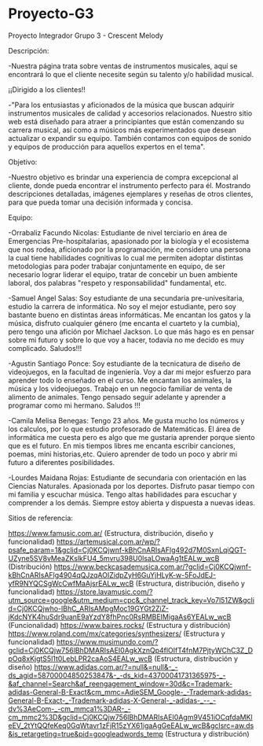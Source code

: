 # Proyecto-G3

Proyecto Integrador Grupo 3 - Crescent Melody

Descripción:

-Nuestra página trata sobre ventas de instrumentos musicales, aquí se encontrará lo que el cliente necesite según su talento y/o habilidad musical.

¡¡Dirigido a los clientes!!

-"Para los entusiastas y aficionados de la música que buscan adquirir instrumentos musicales de calidad y accesorios relacionados. Nuestro sitio web está diseñado para atraer a principiantes que están comenzando su carrera musical, así como a músicos más experimentados que desean actualizar o expandir su equipo. También contamos con equipos de sonido y equipos de producción para aquellos expertos en el tema".

Objetivo:

-Nuestro objetivo es brindar una experiencia de compra excepcional al cliente, donde pueda encontrar el instrumento perfecto para él. Mostrando descripciones detalladas, imágenes ejemplares y reseñas de otros clientes, para que pueda tomar una decisión informada y concisa.

Equipo:

-Orrabaliz Facundo Nicolas: Estudiante de nivel terciario en área de Emergencias Pre-hospitalarias, apasionado por la biología y el ecosistema que nos rodea, aficionado por la programación, me considero una persona la cual tiene habilidades cognitivas lo cual me permiten adoptar distintas metodologias para poder trabajar conjuntamente en equipo, de ser necesario lograr liderar el equipo, tratar de concebir un buen ambiente laboral, dos palabras "respeto y responsabilidad" fundamental, etc.

-Samuel Angel Salas: Soy estudiante de una secundaria pre-univesitaria, estudio la carrera de informática. No soy el mejor estudiante, pero soy bastante bueno en distintas áreas informáticas. Me encantan los gatos y la música, disfruto cualquier género (me encanta el cuarteto y la cumbia), pero tengo una afición por Michael Jackson. Lo que más hago es en pensar sobre mi futuro y sobre lo que voy a hacer, todavía no me decido es muy complicado. Saludos!!!

-Agustin Santiago Ponce: Soy estudiante de la tecnicatura de diseño de videojuegos, en la facultad de ingeniería. Voy a dar mi mejor esfuerzo para aprender todo lo enseñado en el curso. Me encantan los animales, la música y los videojuegos. Trabajo en un negocio familiar de venta de alimento de animales. Tengo pensado seguir adelante y aprender a programar como mi hermano. Saludos !!!

-Camila Melisa Benegas: Tengo 23 años. Me gusta mucho los números y los calculos, por lo que estudio profesorado de Matemáticas. El área de informática me cuesta pero es algo que me gustaria aprender porque siento que es el futuro. En mis tiempos libres me encanta escribir canciones, poemas, mini historias,etc. Quiero aprender de todo un poco y abrir mi futuro a diferentes posibilidades.

-Lourdes Maidana Rojas: Estudiante de secundaria con orientación en las Ciencias Naturales. Apasionada por los deportes. Disfruto pasar tiempo con mi familia y escuchar música. Tengo altas habilidades para escuchar y comprender a los demás. Siempre estoy abierta y dispuesta a nuevas ideas.

Sitios de referencia:

https://www.famusic.com.ar/
(Estructura, distribución, diseño y funcionalidad)
https://artemusical.com.ar/wp/?psafe_param=1&gclid=Cj0KCQjwnf-kBhCnARIsAFlg492d7M0SxnLqiQGT-UZyne5SV8vMeaZKslkFU4_5mvru398U0lsaLOwaAg1tEALw_wcB
(Distribución)
https://www.beckcasademusica.com.ar/?gclid=Cj0KCQjwnf-kBhCnARIsAFlg4904qQJzqAOIZidpZyH6GuYjHLyK-w-5FoJdEJ-yfR9NYQCSgWcCwfMaAjsrEALw_wcB
(Estructura, distribución, diseño y funcionalidad)
https://store.lavamusic.com/?utm_source=google&utm_medium=cpc&_channel_track_key=Vo7l51ZW&gclid=Cj0KCQjwho-lBhC_ARIsAMpgMoc19GYGt2ZiZ-jKdcNYK4huSdr9uanE9aYzdY8fhPnc0RsRMBEIMigaAs6YEALw_wcB
(Funcionalidad)
https://www.baires.rocks/
(Estructura y distribución)
https://www.roland.com/mx/categories/synthesizers/
(Estructura y funcionalidad)
https://www.musimundo.com/?gclid=Cj0KCQjw756lBhDMARIsAEI0AgkXznQp4flOIfT4fnM7PjtyWChC3Z_DpOq8xKjgtS5l1t0LebLPR2caAoS4EALw_wcB
(Estructura, distribución y diseño)
https://www.adidas.com.ar/?=null&=null&-_-ds_agid=58700004850253847&-_-ds_kid=43700041731365975-_-&af_channel=Search&af_reengagement_window=30d&c=Trademark-adidas-General-B-Exact&cm_mmc=AdieSEM_Google-_-Trademark-adidas-General-B-Exact-_-Trademark-adidas-X-General-_-adidas-_--_-dv%3AeCom-_-cm_mmca1%3DAR-_-cm_mmc2%3D&gclid=Cj0KCQjw756lBhDMARIsAEI0Agm9V451iOCqfdaMKleEV_2tYtQQfeKeq0GqWtavr1zFjR15zYX61igaAgGeEALw_wcB&gclsrc=aw.ds&is_retargeting=true&pid=googleadwords_temp
(Estructura y distribución)
